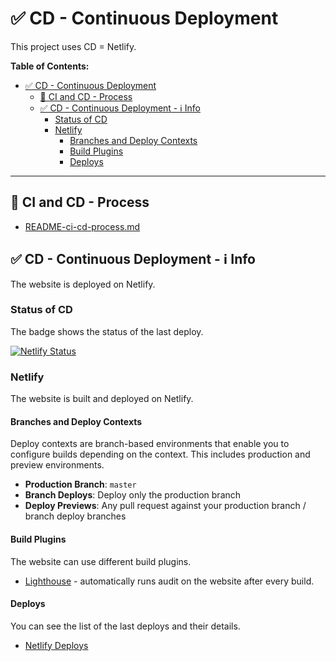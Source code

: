 # ✅ CD - Continuous Deployment

This project uses CD = Netlify.

**Table of Contents:**

- [✅ CD - Continuous Deployment](#-cd---continuous-deployment)
  - [🚀 CI and CD - Process](#-ci-and-cd---process)
  - [✅ CD - Continuous Deployment - ℹ️ Info](#-cd---continuous-deployment---ℹ️-info)
    - [Status of CD](#status-of-cd)
    - [Netlify](#netlify)
      - [Branches and Deploy Contexts](#branches-and-deploy-contexts)
      - [Build Plugins](#build-plugins)
      - [Deploys](#deploys)

---

## 🚀 CI and CD - Process

- [README-ci-cd-process.md](README-ci-cd-process.md)

## ✅ CD - Continuous Deployment - ℹ️ Info

The website is deployed on Netlify.

### Status of CD

The badge shows the status of the last deploy.

[![Netlify Status](https://api.netlify.com/api/v1/badges/eb322254-0169-4941-9416-3806b0bd5be6/deploy-status)](https://app.netlify.com/sites/portfolio-website-krsiak-cz/deploys)

### Netlify

The website is built and deployed on Netlify.

#### Branches and Deploy Contexts

Deploy contexts are branch-based environments that enable you to configure builds depending on the context. This includes production and preview environments.

- **Production Branch**: `master`
- **Branch Deploys**: Deploy only the production branch
- **Deploy Previews**: Any pull request against your production branch / branch deploy branches

#### Build Plugins

The website can use different build plugins.

- [Lighthouse](https://developer.chrome.com/docs/lighthouse/overview) - automatically runs audit on the website after every build.

#### Deploys

You can see the list of the last deploys and their details.

- [Netlify Deploys](https://app.netlify.com/sites/portfolio-website-krsiak-cz/deploys)
